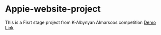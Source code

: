 # Appie-website-project
This is a Fisrt stage project from K-Albynyan Almarsoos competition [Demo Link](https://transcendent-pie-f04cdc.netlify.app/)
